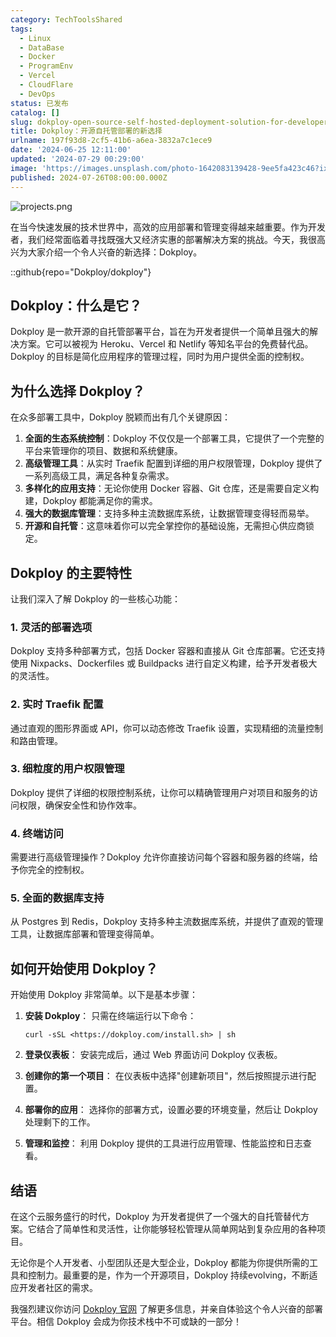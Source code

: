 ```yaml
---
category: TechToolsShared
tags:
  - Linux
  - DataBase
  - Docker
  - ProgramEnv
  - Vercel
  - CloudFlare
  - DevOps
status: 已发布
catalog: []
slug: dokploy-open-source-self-hosted-deployment-solution-for-developers
title: Dokploy：开源自托管部署的新选择
urlname: 197f93d8-2cf5-41b6-a6ea-3832a7c1ece9
date: '2024-06-25 12:11:00'
updated: '2024-07-29 00:29:00'
image: 'https://images.unsplash.com/photo-1642083139428-9ee5fa423c46?ixlib=rb-4.0.3&q=85&fm=jpg&crop=entropy&cs=srgb'
published: 2024-07-26T08:00:00.000Z
---
```


![projects.png](https://prod-files-secure.s3.us-west-2.amazonaws.com/5d24fe63-e567-4804-86f9-9fdc62e13082/adfdc1fe-2109-46ac-9ad4-f50e8631f20c/projects.png?X-Amz-Algorithm=AWS4-HMAC-SHA256&X-Amz-Content-Sha256=UNSIGNED-PAYLOAD&X-Amz-Credential=ASIAZI2LB466ROIKPTC3%2F20250418%2Fus-west-2%2Fs3%2Faws4_request&X-Amz-Date=20250418T053856Z&X-Amz-Expires=3600&X-Amz-Security-Token=IQoJb3JpZ2luX2VjEOb%2F%2F%2F%2F%2F%2F%2F%2F%2F%2FwEaCXVzLXdlc3QtMiJGMEQCIEMzy3AISt%2BG0G5Wj3P6z3uwgTgFG%2B4BPp0NRqyHDgG7AiBSruZBCN8KlEhWnXiz2dW%2Fp7rfjj6o5S%2FjUqAyBzC64Sr%2FAwhuEAAaDDYzNzQyMzE4MzgwNSIMRgJMTl9QkoZmrWXAKtwD4jxY5Xx6wfT4nzQnaotdTNg1VmEi7ZNSbaiWGeZz78pLi2N6HfO9F31jZOaVbTtRkz61TYLVokRDOTxXtIcZdADGcHTh1manAfDk1Fe7NJ8Je9sF1ncjxCl52mItWCbl16gfvqsmbd3JvS%2F8IUpW7JBGHLavVYC6GMOEnKpQF4zhvDCL%2BWEkVe38JLqBTsFzS1oCSgAAYaKROzjq%2BWTvH7Bm%2FXdjI4ZxK8AcdNgM4jXPuMFbVa8rBwAosluQzn8tUqtcrXQ5wTQaNLffm0mmkbeenL69xA%2BujDfBjb2%2FUxCi%2BwEU2mI6W%2BXW1kJIrwFbuE8cbPgmkXfYGkmlSCYgY334HH4yTr43D3ocpqLrtwBEKP%2B5smzLcxwhGK3BYCLBKL4NRsQHSX%2FkWchZZ8bl4T5c%2FPEKj3%2BG4KShCJwmh65rHFsCc%2FtowJvwwd%2FAA6j7xTUj9S61BFKKHkLLDR18%2BeWnJynKuKkTnz7OzZxgr%2FsD%2BXCEFmF%2FxC03SkKq69afjVSmbnc0HeVcrNSg7bPpl%2Fo06ucOIULS33emsrJ%2BP7aGi2PiAEf9nE%2B%2FzeTcVnqRwStFmM3uI3oYXNESSp134%2BTBi6nz7qsDKPM7Bxe15EwxbpXmej02Ix9LJLgwycKHwAY6pgHy2neNejWklZDDKEcqUeqsNy447cHCLV8paKKb58yi4jGjxURfpYVV5E4A2q3U1mbh2d1qBdDPFocnBEdZxexWbZt%2BUyE01q%2BdWlF%2B4T1HRdcd%2FeEgJQajEaWkCHvjBn50hWN%2BR2jSMTRubEo2MgvYYur2F0ZP0M3ZUcQVs9%2F%2BPL0ShjqNj50peEIjYe4t9uHVjIRnF%2FC1HEFJZsVWtRWL1y3LuIcX&X-Amz-Signature=44f07594474e39f50920a556d5927e621c4ab9129e472b302c45d2c8f564f670&X-Amz-SignedHeaders=host&x-id=GetObject)


在当今快速发展的技术世界中，高效的应用部署和管理变得越来越重要。作为开发者，我们经常面临着寻找既强大又经济实惠的部署解决方案的挑战。今天，我很高兴为大家介绍一个令人兴奋的新选择：Dokploy。


::github{repo="Dokploy/dokploy"}


## Dokploy：什么是它？


Dokploy 是一款开源的自托管部署平台，旨在为开发者提供一个简单且强大的解决方案。它可以被视为 Heroku、Vercel 和 Netlify 等知名平台的免费替代品。Dokploy 的目标是简化应用程序的管理过程，同时为用户提供全面的控制权。


## 为什么选择 Dokploy？


在众多部署工具中，Dokploy 脱颖而出有几个关键原因：

1. **全面的生态系统控制**：Dokploy 不仅仅是一个部署工具，它提供了一个完整的平台来管理你的项目、数据和系统健康。
2. **高级管理工具**：从实时 Traefik 配置到详细的用户权限管理，Dokploy 提供了一系列高级工具，满足各种复杂需求。
3. **多样化的应用支持**：无论你使用 Docker 容器、Git 仓库，还是需要自定义构建，Dokploy 都能满足你的需求。
4. **强大的数据库管理**：支持多种主流数据库系统，让数据管理变得轻而易举。
5. **开源和自托管**：这意味着你可以完全掌控你的基础设施，无需担心供应商锁定。

## Dokploy 的主要特性


让我们深入了解 Dokploy 的一些核心功能：


### 1. 灵活的部署选项


Dokploy 支持多种部署方式，包括 Docker 容器和直接从 Git 仓库部署。它还支持使用 Nixpacks、Dockerfiles 或 Buildpacks 进行自定义构建，给予开发者极大的灵活性。


### 2. 实时 Traefik 配置


通过直观的图形界面或 API，你可以动态修改 Traefik 设置，实现精细的流量控制和路由管理。


### 3. 细粒度的用户权限管理


Dokploy 提供了详细的权限控制系统，让你可以精确管理用户对项目和服务的访问权限，确保安全性和协作效率。


### 4. 终端访问


需要进行高级管理操作？Dokploy 允许你直接访问每个容器和服务器的终端，给予你完全的控制权。


### 5. 全面的数据库支持


从 Postgres 到 Redis，Dokploy 支持多种主流数据库系统，并提供了直观的管理工具，让数据库部署和管理变得简单。


## 如何开始使用 Dokploy？


开始使用 Dokploy 非常简单。以下是基本步骤：

1. **安装 Dokploy**：
只需在终端运行以下命令：

    ```plain text
    curl -sSL <https://dokploy.com/install.sh> | sh
    ```

2. **登录仪表板**：
安装完成后，通过 Web 界面访问 Dokploy 仪表板。
3. **创建你的第一个项目**：
在仪表板中选择"创建新项目"，然后按照提示进行配置。
4. **部署你的应用**：
选择你的部署方式，设置必要的环境变量，然后让 Dokploy 处理剩下的工作。
5. **管理和监控**：
利用 Dokploy 提供的工具进行应用管理、性能监控和日志查看。

## 结语


在这个云服务盛行的时代，Dokploy 为开发者提供了一个强大的自托管替代方案。它结合了简单性和灵活性，让你能够轻松管理从简单网站到复杂应用的各种项目。


无论你是个人开发者、小型团队还是大型企业，Dokploy 都能为你提供所需的工具和控制力。最重要的是，作为一个开源项目，Dokploy 持续evolving，不断适应开发者社区的需求。


我强烈建议你访问 [Dokploy 官网](https://dokploy.com/) 了解更多信息，并亲自体验这个令人兴奋的部署平台。相信 Dokploy 会成为你技术栈中不可或缺的一部分！


